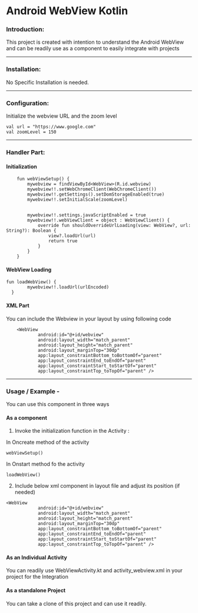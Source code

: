 # Android WebView Kotlin

### Introduction:

This project is created with intention to understand the Android WebView
and can be readily use as a component to easily integrate with projects


------------------------------------------------------------------------

### Installation:

No Specific Installation is needed.

------------------------------------------------------------------------

### Configuration:

Initialize the webview URL and the zoom level 

```
val url = "https://www.google.com"
val zoomLevel = 150
```


------------------------------------------------------------------------

### Handler Part:

#### Initialization
```
    fun webViewSetup() {
        mywebview = findViewById<WebView>(R.id.webview)
        mywebview!!.setWebChromeClient(WebChromeClient())
        mywebview!!.getSettings().setDomStorageEnabled(true)
        mywebview!!.setInitialScale(zoomLevel)


        mywebview!!.settings.javaScriptEnabled = true
        mywebview!!.webViewClient = object : WebViewClient() {
            override fun shouldOverrideUrlLoading(view: WebView?, url: String?): Boolean {
                view?.loadUrl(url)
                return true
            }
        }
    }
``` 

#### WebView Loading

```
fun loadWebView() {
        mywebview!!.loadUrl(urlEncoded)
  }

```

#### XML Part

You can include the Webview in your layout by using following code

```
    <WebView
            android:id="@+id/webview"
            android:layout_width="match_parent"
            android:layout_height="match_parent"
            android:layout_marginTop="30dp"
            app:layout_constraintBottom_toBottomOf="parent"
            app:layout_constraintEnd_toEndOf="parent"
            app:layout_constraintStart_toStartOf="parent"
            app:layout_constraintTop_toTopOf="parent" />
```

------------------------------------------------------------------------

### Usage / Example -

You can use this component in three ways

#### As a component

1) Invoke the initialization function in the Activity : 

In Oncreate method of the activity
```
webViewSetup()
```

In Onstart method fo the activity

```
loadWebView()
```

2) Include below xml component in layout file and adjust its position 
(if needed)

```
<WebView
            android:id="@+id/webview"
            android:layout_width="match_parent"
            android:layout_height="match_parent"
            android:layout_marginTop="30dp"
            app:layout_constraintBottom_toBottomOf="parent"
            app:layout_constraintEnd_toEndOf="parent"
            app:layout_constraintStart_toStartOf="parent"
            app:layout_constraintTop_toTopOf="parent" />
```


#### As an Individual Activity

You can readily use WebViewActivity.kt and activity_webview.xml in your 
project for the Integration


#### As a standalone Project

You can take a clone of this project and can use it readily.


